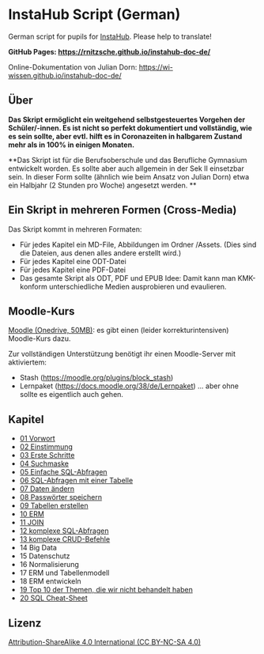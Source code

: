 # InstaHub Script (German)

German script for pupils for [InstaHub](https://github.com/wi-wissen/InstaHub). Please help to translate!

**GitHub Pages: https://rnitzsche.github.io/instahub-doc-de/**

Online-Dokumentation von Julian Dorn: https://wi-wissen.github.io/instahub-doc-de/

## Über

**Das Skript ermöglicht ein weitgehend selbstgesteuertes Vorgehen der Schüler/-innen.
Es ist nicht so perfekt dokumentiert und vollständig, wie es sein sollte, aber evtl. hilft es in Coronazeiten in halbgarem Zustand mehr als in 100% in einigen Monaten.**

**Das Skript ist für die Berufsoberschule und das Berufliche Gymnasium entwickelt worden. Es sollte aber auch allgemein in der Sek II  einsetzbar sein. In dieser Form sollte (ähnlich wie beim Ansatz von Julian Dorn) etwa ein Halbjahr (2 Stunden pro Woche) angesetzt werden. **

## Ein Skript in mehreren Formen (Cross-Media)

Das Skript kommt in mehreren Formaten:
+ Für jedes Kapitel ein MD-File, Abbildungen im Ordner /Assets. (Dies sind die Dateien, aus denen alles andere erstellt wird.)
+ Für jedes Kapitel eine ODT-Datei
+ Für jedes Kapitel eine PDF-Datei
+ Das gesamte Skript als ODT, PDF und EPUB
Idee: Damit kann man KMK-konform unterschiedliche Medien ausprobieren und evaulieren.

## Moodle-Kurs

[Moodle (Onedrive, 50MB)](https://1drv.ms/u/s!AugTRHF_26_Mh6dHLklj9jjbZCnlaQ?e=CD9fyO): es gibt einen (leider korrekturintensiven) Moodle-Kurs dazu.

Zur vollständigen Unterstützung benötigt ihr einen Moodle-Server mit aktiviertem:
+ Stash (https://moodle.org/plugins/block_stash)
+ Lernpaket (https://docs.moodle.org/38/de/Lernpaket)
... aber ohne sollte es eigentlich auch gehen.

## Kapitel
+ [01 Vorwort](https://github.com/RNitzsche/instahub-doc-de/blob/master/01-Vorwort.md)
+ [02 Einstimmung](https://github.com/RNitzsche/instahub-doc-de/blob/master/02-Einstimmung.md)
+ [03 Erste Schritte](https://github.com/RNitzsche/instahub-doc-de/blob/master/03-Erste-Schritte.md)
+ [04 Suchmaske](https://github.com/RNitzsche/instahub-doc-de/blob/master/04-Suchmaske.md)
+ [05 Einfache SQL-Abfragen](https://github.com/RNitzsche/instahub-doc-de/blob/master/05-Einfache-SQL-Abfragen.md)
+ [06 SQL-Abfragen mit einer Tabelle](https://github.com/RNitzsche/instahub-doc-de/blob/master/06-SQL-Abfragen-mit-einer-Tabelle.md)  
+ [07 Daten ändern](https://github.com/RNitzsche/instahub-doc-de/blob/master/07-Daten-aendern.md)
+ [08 Passwörter speichern](https://github.com/RNitzsche/instahub-doc-de/blob/master/08-Passwoerter-speichern.md)
+ [09 Tabellen erstellen](https://github.com/RNitzsche/instahub-doc-de/blob/master/09-Tabellen-erstellen.md)
+ [10 ERM](https://github.com/RNitzsche/instahub-doc-de/blob/master/10-ERM.md)
+ [11 JOIN](https://github.com/RNitzsche/instahub-doc-de/blob/master/11-JOIN.md)
+ [12 komplexe SQL-Abfragen](https://github.com/RNitzsche/instahub-doc-de/blob/master/12-komplexe-SQL-Abfragen.md)
+ [13 komplexe CRUD-Befehle](https://github.com/RNitzsche/instahub-doc-de/blob/master/13-komplexe-CRUD-Befehle.md)
+ 14 Big Data
+ 15 Datenschutz
+ 16 Normalisierung
+ 17 ERM und Tabellenmodell
+ 18 ERM entwickeln
+ [19 Top 10 der Themen, die wir nicht behandelt haben](https://github.com/RNitzsche/instahub-doc-de/blob/master/19-Top-10.md)
+ [20 SQL Cheat-Sheet](https://github.com/RNitzsche/instahub-doc-de/blob/master/20-SQL-CheatSheet.md)




## Lizenz

[Attribution-ShareAlike 4.0 International (CC BY-NC-SA 4.0)](https://creativecommons.org/licenses/by-sa/4.0/)

